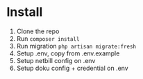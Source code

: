 # Install
1. Clone the repo
2. Run ```composer install```
3. Run migration ```php artisan migrate:fresh```
4. Setup .env, copy from .env.example
5. Setup netbill config on .env
6. Setup doku config + credential on .env
